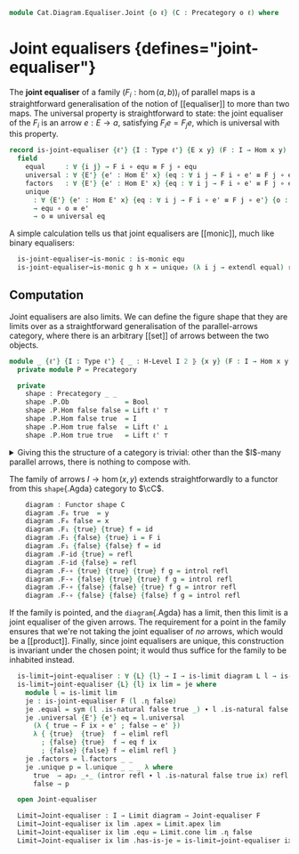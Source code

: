 <!--
```agda
open import Cat.Diagram.Limit.Base
open import Cat.Prelude

import Cat.Reasoning as Cat
```
-->

```agda
module Cat.Diagram.Equaliser.Joint {o ℓ} (C : Precategory o ℓ) where
```

<!--
```agda
open Functor
open Cat C
open _=>_
```
-->

# Joint equalisers {defines="joint-equaliser"}

The **joint equaliser** of a family $(F_i : \hom(a, b))_i$ of parallel
maps is a straightforward generalisation of the notion of [[equaliser]]
to more than two maps. The universal property is straightforward to
state: the joint equaliser of the $F_i$ is an arrow $e : E \to a$,
satisfying $F_i e = F_j e$, which is universal with this property.

```agda
record is-joint-equaliser {ℓ'} {I : Type ℓ'} {E x y} (F : I → Hom x y) (equ : Hom E x) : Type (o ⊔ ℓ ⊔ ℓ') where
  field
    equal     : ∀ {i j} → F i ∘ equ ≡ F j ∘ equ
    universal : ∀ {E'} {e' : Hom E' x} (eq : ∀ i j → F i ∘ e' ≡ F j ∘ e') → Hom E' E
    factors   : ∀ {E'} {e' : Hom E' x} {eq : ∀ i j → F i ∘ e' ≡ F j ∘ e'} → equ ∘ universal eq ≡ e'
    unique
      : ∀ {E'} {e' : Hom E' x} {eq : ∀ i j → F i ∘ e' ≡ F j ∘ e'} {o : Hom E' E}
      → equ ∘ o ≡ e'
      → o ≡ universal eq
```

<!--
```agda
  unique₂
    : ∀ {E'} {e' : Hom E' x} {o1 o2 : Hom E' E}
    → (∀ i j → F i ∘ e' ≡ F j ∘ e')
    → equ ∘ o1 ≡ e'
    → equ ∘ o2 ≡ e'
    → o1 ≡ o2
  unique₂ eq p q = unique {eq = eq} p ∙ sym (unique q)
```
-->

A simple calculation tells us that joint equalisers are [[monic]], much
like binary equalisers:

```agda
  is-joint-equaliser→is-monic : is-monic equ
  is-joint-equaliser→is-monic g h x = unique₂ (λ i j → extendl equal) refl (sym x)
```

<!--
```agda
record Joint-equaliser {ℓ'} {I : Type ℓ'} {x y} (F : I → Hom x y) : Type (o ⊔ ℓ ⊔ ℓ') where
  field
    {apex} : Ob
    equ : Hom apex x
    has-is-je : is-joint-equaliser F equ
  open is-joint-equaliser has-is-je public

open is-joint-equaliser
```
-->

## Computation

Joint equalisers are also limits. We can define the figure shape that
they are limits over as a straightforward generalisation of the
parallel-arrows category, where there is an arbitrary [[set]] of arrows
between the two objects.

```agda
module _ {ℓ'} {I : Type ℓ'} ⦃ _ : H-Level I 2 ⦄ {x y} (F : I → Hom x y) where
  private module P = Precategory

  private
    shape : Precategory _ _
    shape .P.Ob              = Bool
    shape .P.Hom false false = Lift ℓ' ⊤
    shape .P.Hom false true  = I
    shape .P.Hom true false  = Lift ℓ' ⊥
    shape .P.Hom true true   = Lift ℓ' ⊤
```

<details>
<summary>Giving this the structure of a category is trivial: other than
the $I$-many parallel arrows, there is nothing to compose
with.</summary>

```agda
    shape .P.Hom-set true true = hlevel 2
    shape .P.Hom-set true false = hlevel 2
    shape .P.Hom-set false true = hlevel 2
    shape .P.Hom-set false false = hlevel 2
    shape .P.id {true} = _
    shape .P.id {false} = _
    shape .P._∘_ {true}  {true}  {true}  f g = lift tt
    shape .P._∘_ {false} {true}  {true}  f g = g
    shape .P._∘_ {false} {false} {true}  f g = f
    shape .P._∘_ {false} {false} {false} f g = lift tt
    shape .P.idr {true}  {true}  f = refl
    shape .P.idr {false} {true}  f = refl
    shape .P.idr {false} {false} f = refl
    shape .P.idl {true}  {true}  f = refl
    shape .P.idl {false} {true}  f = refl
    shape .P.idl {false} {false} f = refl
    shape .P.assoc {true}  {true}  {true}  {true}  f g h = refl
    shape .P.assoc {false} {true}  {true}  {true}  f g h = refl
    shape .P.assoc {false} {false} {true}  {true}  f g h = refl
    shape .P.assoc {false} {false} {false} {true}  f g h = refl
    shape .P.assoc {false} {false} {false} {false} f g h = refl
```

</details>

The family of arrows $I \to \hom(x, y)$ extends straightforwardly to a
functor from this `shape`{.Agda} category to $\cC$.

```agda
    diagram : Functor shape C
    diagram .F₀ true  = y
    diagram .F₀ false = x
    diagram .F₁ {true} {true} f = id
    diagram .F₁ {false} {true} i = F i
    diagram .F₁ {false} {false} f = id
    diagram .F-id {true} = refl
    diagram .F-id {false} = refl
    diagram .F-∘ {true} {true} {true} f g = introl refl
    diagram .F-∘ {false} {true} {true} f g = introl refl
    diagram .F-∘ {false} {false} {true} f g = intror refl
    diagram .F-∘ {false} {false} {false} f g = introl refl
```

If the family is pointed, and the `diagram`{.Agda} has a limit, then
this limit is a joint equaliser of the given arrows. The requirement for
a point in the family ensures that we're not taking the joint equaliser
of *no* arrows, which would be a [[product]]. Finally, since joint
equalisers are unique, this construction is invariant under the chosen
point; it would thus suffice for the family to be inhabited instead.

```agda
  is-limit→joint-equaliser : ∀ {L} {l} → I → is-limit diagram L l → is-joint-equaliser F (l .η false)
  is-limit→joint-equaliser {L} {l} ix lim = je where
    module l = is-limit lim
    je : is-joint-equaliser F (l .η false)
    je .equal = sym (l .is-natural false true _) ∙ l .is-natural false true _
    je .universal {E'} {e'} eq = l.universal
      (λ { true → F ix ∘ e' ; false → e' })
      λ { {true}  {true}  f → eliml refl
        ; {false} {true}  f → eq f ix
        ; {false} {false} f → eliml refl }
    je .factors = l.factors _ _
    je .unique p = l.unique _ _ _ λ where
      true  → ap₂ _∘_ (intror refl ∙ l .is-natural false true ix) refl ∙ pullr p
      false → p

  open Joint-equaliser

  Limit→Joint-equaliser : I → Limit diagram → Joint-equaliser F
  Limit→Joint-equaliser ix lim .apex = Limit.apex lim
  Limit→Joint-equaliser ix lim .equ = Limit.cone lim .η false
  Limit→Joint-equaliser ix lim .has-is-je = is-limit→joint-equaliser ix (Limit.has-limit lim)
```
